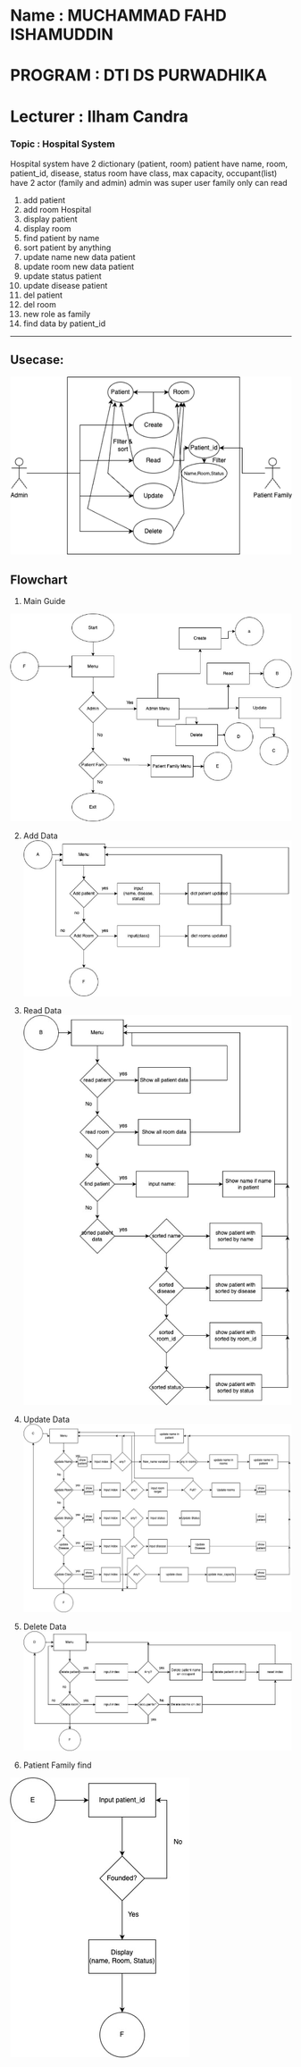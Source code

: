 # Name : MUCHAMMAD FAHD ISHAMUDDIN
# PROGRAM : DTI DS PURWADHIKA
# Lecturer : Ilham Candra
### Topic : Hospital System

Hospital system
have 2 dictionary (patient, room)
patient have name, room, patient_id, disease, status
room have class, max capacity, occupant(list)
have 2 actor (family and admin) admin was super user
family only can read
1. add patient 
2. add room Hospital
3. display patient
4. display room
5. find patient by name
6. sort patient by anything
7. update name new data patient
8. update room new data patient
9. update status patient
10. update disease patient
11. del patient
12. del room
13. new role as family
14. find data by patient_id
***
Usecase: 
---
![image](test.png "usecase")

Flowchart
---
1. Main Guide

![image](1-main.jpg "main")

2. Add Data
![image](2-add.jpg "main")

3. Read Data
![image](3-read.jpg "main")

4. Update Data
![image](4-update.jpg "main")

5. Delete Data
![image](5-delete.jpg "main")

6. Patient Family find

![image](6-patientfamily.jpg "main")